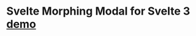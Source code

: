 # Svelte Morphing Modal for Svelte 3 [demo](https://svelte.dev/repl/ed678672e4cc43ad9e0538710d02fba2?version=3)
